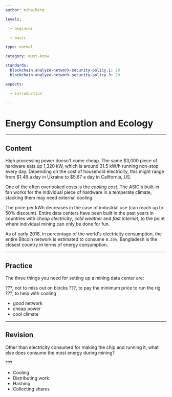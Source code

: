 ```yaml
---
author: mihaiberq

levels:

  - beginner

  - basic

type: normal

category: must-know

standards:
  blockchain.analyze-network-security-policy.1: 20
  blockchain.analyze-network-security-policy.3: 20

aspects:

  - introduction

---
```

# Energy Consumption and Ecology

---
## Content

High processing power doesn't come cheap. The same $3,000 piece of hardware eats up 1,320 kW, which is around 31.5 kW/h running non-stop every day. Depending on the cost of household electricity, this might range from $1.48 a day in Ukraine to $5.67 a day in California, US.
             	
One of the often overlooked costs is the *cooling cost*. The ASIC's built-in fan works for the individual piece of hardware in a temperate climate, stacking them may need external cooling.
             	
The price per kWh decreases in the case of industrial use (can reach up to 50% discount). Entire data centers have been built in the past years in countries with *cheap electricity*, *cold weather* and *fast internet*, to the point where individual mining can only be done for fun.
             	
As of early 2018, in percentage of the world's electricity consumption, the entire Bitcoin network is estimated to consume `0.24%`. Bangladesh is the closest country in terms of energy consumption.

---
## Practice

The three things you need for setting up a mining data center are:
             	
???, not to miss out on blocks
???, to pay the minimum price to run the rig
???, to help with cooling
             	
* good network
* cheap power
* cool climate

---
## Revision

Other than electricity consumed for making the chip and running it, what else does consume the most energy during mining?
             	
???
             	
* Cooling
* Distributing work
* Hashing
* Collecting shares

